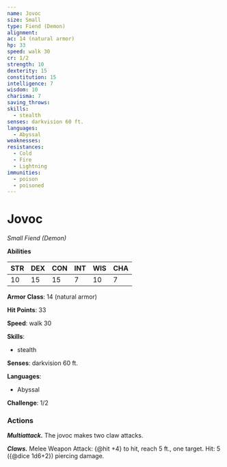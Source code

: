 ```yaml
---
name: Jovoc
size: Small
type: Fiend (Demon)
alignment: 
ac: 14 (natural armor)
hp: 33
speed: walk 30
cr: 1/2
strength: 10
dexterity: 15
constitution: 15
intelligence: 7
wisdom: 10
charisma: 7
saving_throws:
skills:
  - stealth
senses: darkvision 60 ft.
languages:
  - Abyssal
weaknesses:
resistances:
  - Cold
  - Fire
  - Lightning
immunities:
  - poison
  - poisoned
---
```


# Jovoc

*Small Fiend (Demon)*

**Abilities**

| STR | DEX | CON | INT | WIS | CHA |
| --- | --- | --- | --- | --- | --- |
| 10 | 15 | 15 | 7 | 10 | 7 |

**Armor Class**: 14 (natural armor)

**Hit Points**: 33

**Speed**: walk 30

**Skills**:
  - stealth

**Senses**: darkvision 60 ft.

**Languages**:
  - Abyssal

**Challenge**: 1/2

### Actions
***Multiattack.*** The jovoc makes two claw attacks.

***Claws.*** Melee Weapon Attack: {@hit +4} to hit, reach 5 ft., one target. Hit: 5 ({@dice 1d6+2}) piercing damage.


